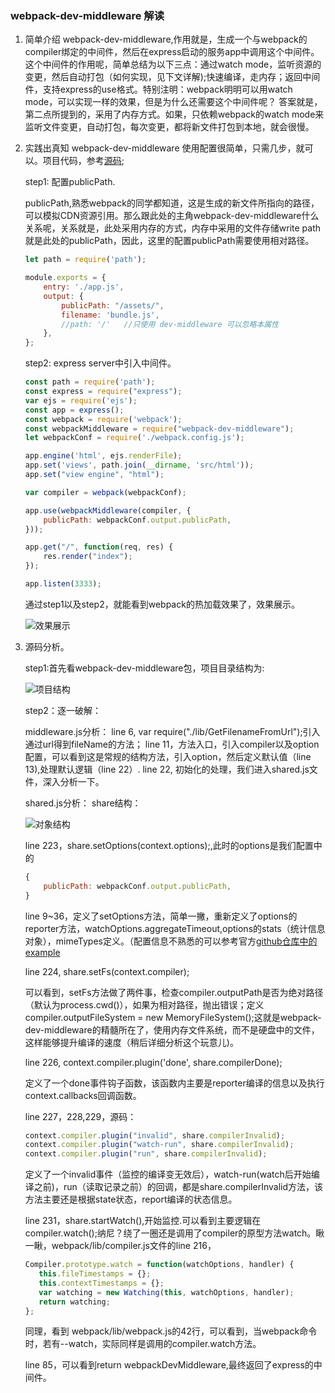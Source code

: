### webpack-dev-middleware 解读
 1. 简单介绍
    webpack-dev-middleware,作用就是，生成一个与webpack的compiler绑定的中间件，然后在express启动的服务app中调用这个中间件。
    这个中间件的作用呢，简单总结为以下三点：通过watch mode，监听资源的变更，然后自动打包（如何实现，见下文详解);快速编译，走内存；返回中间件，支持express的use格式。特别注明：webpack明明可以用watch mode，可以实现一样的效果，但是为什么还需要这个中间件呢？
    答案就是，第二点所提到的，采用了内存方式。如果，只依赖webpack的watch mode来监听文件变更，自动打包，每次变更，都将新文件打包到本地，就会很慢。
 2. 实践出真知
    webpack-dev-middleware 使用配置很简单，只需几步，就可以。项目代码，参考[源码](https://github.com/webfrontzhifei/webpack-step-step.git);

    step1: 配置publicPath.

      publicPath,熟悉webpack的同学都知道，这是生成的新文件所指向的路径，可以模拟CDN资源引用。那么跟此处的主角webpack-dev-middleware什么关系呢，关系就是，此处采用内存的方式，内存中采用的文件存储write path就是此处的publicPath，因此，这里的配置publicPath需要使用相对路径。

      ```js
      let path = require('path');

      module.exports = {
          entry: './app.js',
          output: {
              publicPath: "/assets/",
              filename: 'bundle.js',
              //path: '/'   //只使用 dev-middleware 可以忽略本属性
          },
      };

      ```
    step2: express server中引入中间件。

    ```js
    const path = require('path');
    const express = require("express");
    var ejs = require('ejs');
    const app = express();
    const webpack = require('webpack');
    const webpackMiddleware = require("webpack-dev-middleware");
    let webpackConf = require('./webpack.config.js');

    app.engine('html', ejs.renderFile);
    app.set('views', path.join(__dirname, 'src/html'));
    app.set("view engine", "html");

    var compiler = webpack(webpackConf);

    app.use(webpackMiddleware(compiler, {
        publicPath: webpackConf.output.publicPath,
    }));

    app.get("/", function(req, res) {
        res.render("index");
    });

    app.listen(3333);
    ```

    通过step1以及step2，就能看到webpack的热加载效果了，效果展示。

    ![效果展示](http://otsuptraw.bkt.clouddn.com/doc1.gif)

  3. 源码分析。

     step1:首先看webpack-dev-middleware包，项目目录结构为:

     ![项目结构](http://otsuptraw.bkt.clouddn.com/webpack-dev-middleware-struc.PNG)

     step2：逐一破解：

     middleware.js分析：
     line 6, var require("./lib/GetFilenameFromUrl");引入通过url得到fileName的方法；
     line 11，方法入口，引入compiler以及option配置，可以看到这是常规的结构方法，引入option，然后定义默认值（line 13),处理默认逻辑（line 22）.
     line 22, 初始化的处理，我们进入shared.js文件，深入分析一下。

     shared.js分析：
     share结构：

     ![对象结构](http://otsuptraw.bkt.clouddn.com/shared.js.PNG)

     line 223，share.setOptions(context.options);,此时的options是我们配置中的
     ```js
     {
         publicPath: webpackConf.output.publicPath,
     }
     ```
     line 9~36，定义了setOptions方法，简单一撇，重新定义了options的reporter方法，watchOptions.aggregateTimeout,options的stats（统计信息对象），mimeTypes定义。（配置信息不熟悉的可以参考官方[github仓库中的example](https://github.com/webpack/webpack-dev-middleware)

     line 224, share.setFs(context.compiler);

     可以看到，setFs方法做了两件事，检查compiler.outputPath是否为绝对路径（默认为process.cwd()），如果为相对路径，抛出错误；定义compiler.outputFileSystem = new MemoryFileSystem();这就是webpack-dev-middleware的精髓所在了，使用内存文件系统，而不是硬盘中的文件，这样能够提升编译的速度（稍后详细分析这个玩意儿)。

     line 226, context.compiler.plugin('done', share.compilerDone);

     定义了一个done事件钩子函数，该函数内主要是reporter编译的信息以及执行context.callbacks回调函数。

     line 227，228,229，源码：
     ```js
     context.compiler.plugin("invalid", share.compilerInvalid);
   	 context.compiler.plugin("watch-run", share.compilerInvalid);
   	 context.compiler.plugin("run", share.compilerInvalid);
     ```
     定义了一个invalid事件（监控的编译变无效后），watch-run(watch后开始编译之前)，run（读取记录之前）的回调，都是share.compilerInvalid方法，该方法主要还是根据state状态，report编译的状态信息。

     line 231，share.startWatch(),开始监控.可以看到主要逻辑在compiler.watch();纳尼？绕了一圈还是调用了compiler的原型方法watch。瞅一瞅，webpack/lib/compiler.js文件的line 216，
     ```js
     Compiler.prototype.watch = function(watchOptions, handler) {
     	this.fileTimestamps = {};
     	this.contextTimestamps = {};
     	var watching = new Watching(this, watchOptions, handler);
     	return watching;
     };
     ```
     同理，看到 webpack/lib/webpack.js的42行，可以看到，当webpack命令时，若有--watch，实际同样是调用的compiler.watch方法。

     line 85，可以看到return webpackDevMiddleware,最终返回了express的中间件。
